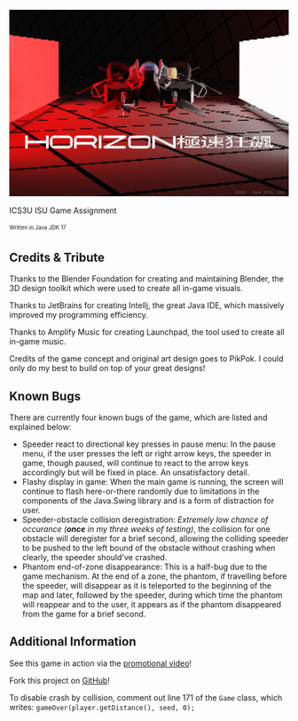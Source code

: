 ![Promotional print](horizonPromotionalPrint2.png)

ICS3U ISU Game Assignment

<sub><sup>Written in Java JDK 17</sup></sub>

## Credits & Tribute

Thanks to the Blender Foundation for creating and maintaining Blender, the 3D design toolkit which were used to create all in-game visuals. 

Thanks to JetBrains for creating Intellj, the great Java IDE, which massively improved my programming efficiency. 

Thanks to Amplify Music for creating Launchpad, the tool used to create all in-game music.

Credits of the game concept and original art design goes to PikPok. I could only do my best to build on top of your great designs!

## Known Bugs

There are currently four known bugs of the game, which are listed and explained below:
- Speeder react to directional key presses in pause menu: In the pause menu, if the user presses the left or right arrow keys, the speeder in game, though paused, will continue to react to the arrow keys accordingly but will be fixed in place. An unsatisfactory detail. 
- Flashy display in game: When the main game is running, the screen will continue to flash here-or-there randomly due to limitations in the components of the Java.Swing library and is a form of distraction for user. 
- Speeder-obstacle collision deregistration: *Extremely low chance of occurance (**once** in my three weeks of testing)*, the collision for one obstacle will deregister for a brief second, allowing the colliding speeder to be pushed to the left bound of the obstacle without crashing when clearly, the speeder should've crashed. 
- Phantom end-of-zone disappearance: This is a half-bug due to the game mechanism. At the end of a zone, the phantom, if travelling before the speeder, will disappear as it is teleported to the beginning of the map and later, followed by the speeder, during which time the phantom will reappear and to the user, it appears as if the phantom disappeared from the game for a brief second. 

## Additional Information

See this game in action via the [promotional video](https://bit.ly/HorizonICS3U)!

Fork this project on [GitHub](https://github.com/zerogtiger/horizon)! 

To disable crash by collision, comment out line 171 of the `Game` class, which writes: `gameOver(player.getDistance(), seed, 0);`
